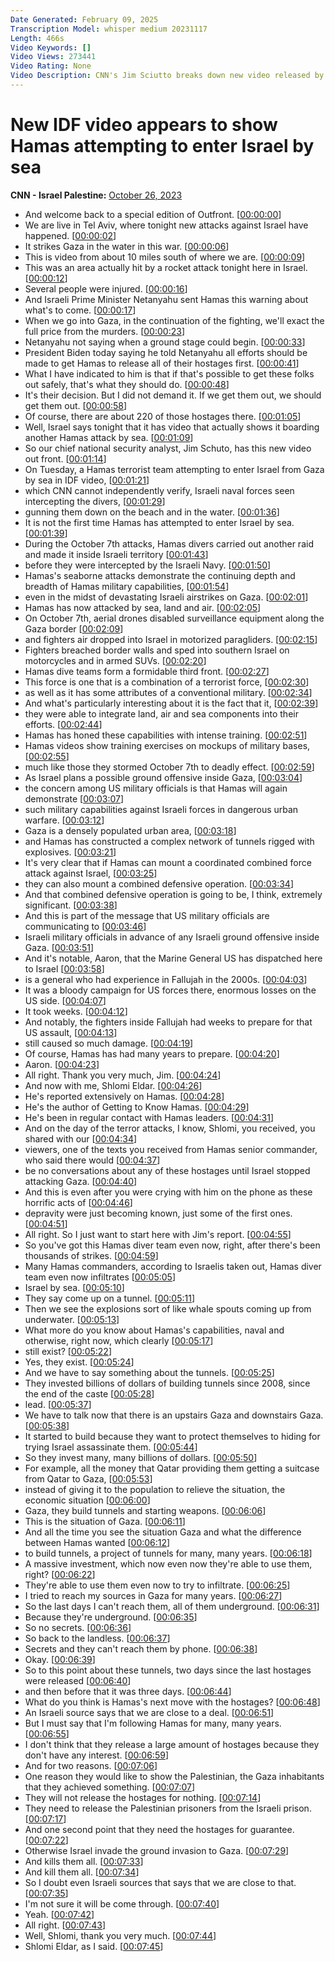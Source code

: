```yaml
---
Date Generated: February 09, 2025
Transcription Model: whisper medium 20231117
Length: 466s
Video Keywords: []
Video Views: 273441
Video Rating: None
Video Description: CNN's Jim Sciutto breaks down new video released by the Israel Defense Forces allegedly showing a sea interception against Hamas. CNN cannot independently verify the video. #CNN #News
---
```


# New IDF video appears to show Hamas attempting to enter Israel by sea
**CNN - Israel Palestine:** [October 26, 2023](https://www.youtube.com/watch?v=dPKox2abTik)
*  And welcome back to a special edition of Outfront. [[00:00:00](https://www.youtube.com/watch?v=dPKox2abTik&t=0.0s)]
*  We are live in Tel Aviv, where tonight new attacks against Israel have happened. [[00:00:02](https://www.youtube.com/watch?v=dPKox2abTik&t=2.48s)]
*  It strikes Gaza in the water in this war. [[00:00:06](https://www.youtube.com/watch?v=dPKox2abTik&t=6.88s)]
*  This is video from about 10 miles south of where we are. [[00:00:09](https://www.youtube.com/watch?v=dPKox2abTik&t=9.66s)]
*  This was an area actually hit by a rocket attack tonight here in Israel. [[00:00:12](https://www.youtube.com/watch?v=dPKox2abTik&t=12.18s)]
*  Several people were injured. [[00:00:16](https://www.youtube.com/watch?v=dPKox2abTik&t=16.2s)]
*  And Israeli Prime Minister Netanyahu sent Hamas this warning about what's to come. [[00:00:17](https://www.youtube.com/watch?v=dPKox2abTik&t=17.8s)]
*  When we go into Gaza, in the continuation of the fighting, we'll exact the full price from the murders. [[00:00:23](https://www.youtube.com/watch?v=dPKox2abTik&t=23.64s)]
*  Netanyahu not saying when a ground stage could begin. [[00:00:33](https://www.youtube.com/watch?v=dPKox2abTik&t=33.36s)]
*  President Biden today saying he told Netanyahu all efforts should be made to get Hamas to release all of their hostages first. [[00:00:41](https://www.youtube.com/watch?v=dPKox2abTik&t=41.08s)]
*  What I have indicated to him is that if that's possible to get these folks out safely, that's what they should do. [[00:00:48](https://www.youtube.com/watch?v=dPKox2abTik&t=48.32s)]
*  It's their decision. But I did not demand it. If we get them out, we should get them out. [[00:00:58](https://www.youtube.com/watch?v=dPKox2abTik&t=58.08s)]
*  Of course, there are about 220 of those hostages there. [[00:01:05](https://www.youtube.com/watch?v=dPKox2abTik&t=65.32s)]
*  Well, Israel says tonight that it has video that actually shows it boarding another Hamas attack by sea. [[00:01:09](https://www.youtube.com/watch?v=dPKox2abTik&t=69.08s)]
*  So our chief national security analyst, Jim Schuto, has this new video out front. [[00:01:14](https://www.youtube.com/watch?v=dPKox2abTik&t=74.84s)]
*  On Tuesday, a Hamas terrorist team attempting to enter Israel from Gaza by sea in IDF video, [[00:01:21](https://www.youtube.com/watch?v=dPKox2abTik&t=81.92s)]
*  which CNN cannot independently verify, Israeli naval forces seen intercepting the divers, [[00:01:29](https://www.youtube.com/watch?v=dPKox2abTik&t=89.16s)]
*  gunning them down on the beach and in the water. [[00:01:36](https://www.youtube.com/watch?v=dPKox2abTik&t=96.0s)]
*  It is not the first time Hamas has attempted to enter Israel by sea. [[00:01:39](https://www.youtube.com/watch?v=dPKox2abTik&t=99.52s)]
*  During the October 7th attacks, Hamas divers carried out another raid and made it inside Israeli territory [[00:01:43](https://www.youtube.com/watch?v=dPKox2abTik&t=103.44000000000001s)]
*  before they were intercepted by the Israeli Navy. [[00:01:50](https://www.youtube.com/watch?v=dPKox2abTik&t=110.92s)]
*  Hamas's seaborne attacks demonstrate the continuing depth and breadth of Hamas military capabilities, [[00:01:54](https://www.youtube.com/watch?v=dPKox2abTik&t=114.56s)]
*  even in the midst of devastating Israeli airstrikes on Gaza. [[00:02:01](https://www.youtube.com/watch?v=dPKox2abTik&t=121.52000000000001s)]
*  Hamas has now attacked by sea, land and air. [[00:02:05](https://www.youtube.com/watch?v=dPKox2abTik&t=125.44s)]
*  On October 7th, aerial drones disabled surveillance equipment along the Gaza border [[00:02:09](https://www.youtube.com/watch?v=dPKox2abTik&t=129.67999999999998s)]
*  and fighters air dropped into Israel in motorized paragliders. [[00:02:15](https://www.youtube.com/watch?v=dPKox2abTik&t=135.0s)]
*  Fighters breached border walls and sped into southern Israel on motorcycles and in armed SUVs. [[00:02:20](https://www.youtube.com/watch?v=dPKox2abTik&t=140.16s)]
*  Hamas dive teams form a formidable third front. [[00:02:27](https://www.youtube.com/watch?v=dPKox2abTik&t=147.07999999999998s)]
*  This force is one that is a combination of a terrorist force, [[00:02:30](https://www.youtube.com/watch?v=dPKox2abTik&t=150.44s)]
*  as well as it has some attributes of a conventional military. [[00:02:34](https://www.youtube.com/watch?v=dPKox2abTik&t=154.56s)]
*  And what's particularly interesting about it is the fact that it, [[00:02:39](https://www.youtube.com/watch?v=dPKox2abTik&t=159.56s)]
*  they were able to integrate land, air and sea components into their efforts. [[00:02:44](https://www.youtube.com/watch?v=dPKox2abTik&t=164.48s)]
*  Hamas has honed these capabilities with intense training. [[00:02:51](https://www.youtube.com/watch?v=dPKox2abTik&t=171.84s)]
*  Hamas videos show training exercises on mockups of military bases, [[00:02:55](https://www.youtube.com/watch?v=dPKox2abTik&t=175.24s)]
*  much like those they stormed October 7th to deadly effect. [[00:02:59](https://www.youtube.com/watch?v=dPKox2abTik&t=179.76s)]
*  As Israel plans a possible ground offensive inside Gaza, [[00:03:04](https://www.youtube.com/watch?v=dPKox2abTik&t=184.36s)]
*  the concern among US military officials is that Hamas will again demonstrate [[00:03:07](https://www.youtube.com/watch?v=dPKox2abTik&t=187.95999999999998s)]
*  such military capabilities against Israeli forces in dangerous urban warfare. [[00:03:12](https://www.youtube.com/watch?v=dPKox2abTik&t=192.23999999999998s)]
*  Gaza is a densely populated urban area, [[00:03:18](https://www.youtube.com/watch?v=dPKox2abTik&t=198.2s)]
*  and Hamas has constructed a complex network of tunnels rigged with explosives. [[00:03:21](https://www.youtube.com/watch?v=dPKox2abTik&t=201.32s)]
*  It's very clear that if Hamas can mount a coordinated combined force attack against Israel, [[00:03:25](https://www.youtube.com/watch?v=dPKox2abTik&t=205.83999999999997s)]
*  they can also mount a combined defensive operation. [[00:03:34](https://www.youtube.com/watch?v=dPKox2abTik&t=214.16s)]
*  And that combined defensive operation is going to be, I think, extremely significant. [[00:03:38](https://www.youtube.com/watch?v=dPKox2abTik&t=218.84s)]
*  And this is part of the message that US military officials are communicating to [[00:03:46](https://www.youtube.com/watch?v=dPKox2abTik&t=226.4s)]
*  Israeli military officials in advance of any Israeli ground offensive inside Gaza. [[00:03:51](https://www.youtube.com/watch?v=dPKox2abTik&t=231.16s)]
*  And it's notable, Aaron, that the Marine General US has dispatched here to Israel [[00:03:58](https://www.youtube.com/watch?v=dPKox2abTik&t=238.0s)]
*  is a general who had experience in Fallujah in the 2000s. [[00:04:03](https://www.youtube.com/watch?v=dPKox2abTik&t=243.6s)]
*  It was a bloody campaign for US forces there, enormous losses on the US side. [[00:04:07](https://www.youtube.com/watch?v=dPKox2abTik&t=247.32s)]
*  It took weeks. [[00:04:12](https://www.youtube.com/watch?v=dPKox2abTik&t=252.12s)]
*  And notably, the fighters inside Fallujah had weeks to prepare for that US assault, [[00:04:13](https://www.youtube.com/watch?v=dPKox2abTik&t=253.4s)]
*  still caused so much damage. [[00:04:19](https://www.youtube.com/watch?v=dPKox2abTik&t=259.08s)]
*  Of course, Hamas has had many years to prepare. [[00:04:20](https://www.youtube.com/watch?v=dPKox2abTik&t=260.8s)]
*  Aaron. [[00:04:23](https://www.youtube.com/watch?v=dPKox2abTik&t=263.56s)]
*  All right. Thank you very much, Jim. [[00:04:24](https://www.youtube.com/watch?v=dPKox2abTik&t=264.12s)]
*  And now with me, Shlomi Eldar. [[00:04:26](https://www.youtube.com/watch?v=dPKox2abTik&t=266.44s)]
*  He's reported extensively on Hamas. [[00:04:28](https://www.youtube.com/watch?v=dPKox2abTik&t=268.2s)]
*  He's the author of Getting to Know Hamas. [[00:04:29](https://www.youtube.com/watch?v=dPKox2abTik&t=269.88s)]
*  He's been in regular contact with Hamas leaders. [[00:04:31](https://www.youtube.com/watch?v=dPKox2abTik&t=271.6s)]
*  And on the day of the terror attacks, I know, Shlomi, you received, you shared with our [[00:04:34](https://www.youtube.com/watch?v=dPKox2abTik&t=274.0s)]
*  viewers, one of the texts you received from Hamas senior commander, who said there would [[00:04:37](https://www.youtube.com/watch?v=dPKox2abTik&t=277.04s)]
*  be no conversations about any of these hostages until Israel stopped attacking Gaza. [[00:04:40](https://www.youtube.com/watch?v=dPKox2abTik&t=280.92s)]
*  And this is even after you were crying with him on the phone as these horrific acts of [[00:04:46](https://www.youtube.com/watch?v=dPKox2abTik&t=286.16s)]
*  depravity were just becoming known, just some of the first ones. [[00:04:51](https://www.youtube.com/watch?v=dPKox2abTik&t=291.72s)]
*  All right. So I just want to start here with Jim's report. [[00:04:55](https://www.youtube.com/watch?v=dPKox2abTik&t=295.76s)]
*  So you've got this Hamas diver team even now, right, after there's been thousands of strikes. [[00:04:59](https://www.youtube.com/watch?v=dPKox2abTik&t=299.12s)]
*  Many Hamas commanders, according to Israelis taken out, Hamas diver team even now infiltrates [[00:05:05](https://www.youtube.com/watch?v=dPKox2abTik&t=305.2s)]
*  Israel by sea. [[00:05:10](https://www.youtube.com/watch?v=dPKox2abTik&t=310.76s)]
*  They say come up on a tunnel. [[00:05:11](https://www.youtube.com/watch?v=dPKox2abTik&t=311.72s)]
*  Then we see the explosions sort of like whale spouts coming up from underwater. [[00:05:13](https://www.youtube.com/watch?v=dPKox2abTik&t=313.76s)]
*  What more do you know about Hamas's capabilities, naval and otherwise, right now, which clearly [[00:05:17](https://www.youtube.com/watch?v=dPKox2abTik&t=317.92s)]
*  still exist? [[00:05:22](https://www.youtube.com/watch?v=dPKox2abTik&t=322.8s)]
*  Yes, they exist. [[00:05:24](https://www.youtube.com/watch?v=dPKox2abTik&t=324.44s)]
*  And we have to say something about the tunnels. [[00:05:25](https://www.youtube.com/watch?v=dPKox2abTik&t=325.28000000000003s)]
*  They invested billions of dollars of building tunnels since 2008, since the end of the caste [[00:05:28](https://www.youtube.com/watch?v=dPKox2abTik&t=328.92s)]
*  lead. [[00:05:37](https://www.youtube.com/watch?v=dPKox2abTik&t=337.28000000000003s)]
*  We have to talk now that there is an upstairs Gaza and downstairs Gaza. [[00:05:38](https://www.youtube.com/watch?v=dPKox2abTik&t=338.40000000000003s)]
*  It started to build because they want to protect themselves to hiding for trying Israel assassinate them. [[00:05:44](https://www.youtube.com/watch?v=dPKox2abTik&t=344.0s)]
*  So they invest many, many billions of dollars. [[00:05:50](https://www.youtube.com/watch?v=dPKox2abTik&t=350.04s)]
*  For example, all the money that Qatar providing them getting a suitcase from Qatar to Gaza, [[00:05:53](https://www.youtube.com/watch?v=dPKox2abTik&t=353.24s)]
*  instead of giving it to the population to relieve the situation, the economic situation [[00:06:00](https://www.youtube.com/watch?v=dPKox2abTik&t=360.40000000000003s)]
*  Gaza, they build tunnels and starting weapons. [[00:06:06](https://www.youtube.com/watch?v=dPKox2abTik&t=366.2s)]
*  This is the situation of Gaza. [[00:06:11](https://www.youtube.com/watch?v=dPKox2abTik&t=371.0s)]
*  And all the time you see the situation Gaza and what the difference between Hamas wanted [[00:06:12](https://www.youtube.com/watch?v=dPKox2abTik&t=372.44s)]
*  to build tunnels, a project of tunnels for many, many years. [[00:06:18](https://www.youtube.com/watch?v=dPKox2abTik&t=378.24s)]
*  A massive investment, which now even now they're able to use them, right? [[00:06:22](https://www.youtube.com/watch?v=dPKox2abTik&t=382.72s)]
*  They're able to use them even now to try to infiltrate. [[00:06:25](https://www.youtube.com/watch?v=dPKox2abTik&t=385.68s)]
*  I tried to reach my sources in Gaza for many years. [[00:06:27](https://www.youtube.com/watch?v=dPKox2abTik&t=387.6s)]
*  So the last days I can't reach them, all of them underground. [[00:06:31](https://www.youtube.com/watch?v=dPKox2abTik&t=391.52000000000004s)]
*  Because they're underground. [[00:06:35](https://www.youtube.com/watch?v=dPKox2abTik&t=395.16s)]
*  So no secrets. [[00:06:36](https://www.youtube.com/watch?v=dPKox2abTik&t=396.16s)]
*  So back to the landless. [[00:06:37](https://www.youtube.com/watch?v=dPKox2abTik&t=397.16s)]
*  Secrets and they can't reach them by phone. [[00:06:38](https://www.youtube.com/watch?v=dPKox2abTik&t=398.16s)]
*  Okay. [[00:06:39](https://www.youtube.com/watch?v=dPKox2abTik&t=399.84000000000003s)]
*  So to this point about these tunnels, two days since the last hostages were released [[00:06:40](https://www.youtube.com/watch?v=dPKox2abTik&t=400.84000000000003s)]
*  and then before that it was three days. [[00:06:44](https://www.youtube.com/watch?v=dPKox2abTik&t=404.96000000000004s)]
*  What do you think is Hamas's next move with the hostages? [[00:06:48](https://www.youtube.com/watch?v=dPKox2abTik&t=408.12s)]
*  An Israeli source says that we are close to a deal. [[00:06:51](https://www.youtube.com/watch?v=dPKox2abTik&t=411.08s)]
*  But I must say that I'm following Hamas for many, many years. [[00:06:55](https://www.youtube.com/watch?v=dPKox2abTik&t=415.84s)]
*  I don't think that they release a large amount of hostages because they don't have any interest. [[00:06:59](https://www.youtube.com/watch?v=dPKox2abTik&t=419.76s)]
*  And for two reasons. [[00:07:06](https://www.youtube.com/watch?v=dPKox2abTik&t=426.4s)]
*  One reason they would like to show the Palestinian, the Gaza inhabitants that they achieved something. [[00:07:07](https://www.youtube.com/watch?v=dPKox2abTik&t=427.91999999999996s)]
*  They will not release the hostages for nothing. [[00:07:14](https://www.youtube.com/watch?v=dPKox2abTik&t=434.84s)]
*  They need to release the Palestinian prisoners from the Israeli prison. [[00:07:17](https://www.youtube.com/watch?v=dPKox2abTik&t=437.56s)]
*  And one second point that they need the hostages for guarantee. [[00:07:22](https://www.youtube.com/watch?v=dPKox2abTik&t=442.68s)]
*  Otherwise Israel invade the ground invasion to Gaza. [[00:07:29](https://www.youtube.com/watch?v=dPKox2abTik&t=449.72s)]
*  And kills them all. [[00:07:33](https://www.youtube.com/watch?v=dPKox2abTik&t=453.16s)]
*  And kill them all. [[00:07:34](https://www.youtube.com/watch?v=dPKox2abTik&t=454.16s)]
*  So I doubt even Israeli sources that says that we are close to that. [[00:07:35](https://www.youtube.com/watch?v=dPKox2abTik&t=455.16s)]
*  I'm not sure it will be come through. [[00:07:40](https://www.youtube.com/watch?v=dPKox2abTik&t=460.08000000000004s)]
*  Yeah. [[00:07:42](https://www.youtube.com/watch?v=dPKox2abTik&t=462.40000000000003s)]
*  All right. [[00:07:43](https://www.youtube.com/watch?v=dPKox2abTik&t=463.40000000000003s)]
*  Well, Shlomi, thank you very much. [[00:07:44](https://www.youtube.com/watch?v=dPKox2abTik&t=464.40000000000003s)]
*  Shlomi Eldar, as I said. [[00:07:45](https://www.youtube.com/watch?v=dPKox2abTik&t=465.40000000000003s)]
